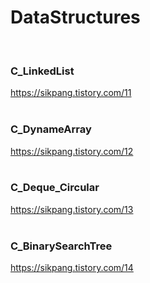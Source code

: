# DataStructures
<br/>

### C_LinkedList
https://sikpang.tistory.com/11
<br/> <br/>


### C_DynameArray
https://sikpang.tistory.com/12
<br/> <br/>


### C_Deque_Circular
https://sikpang.tistory.com/13
<br/> <br/>

### C_BinarySearchTree
https://sikpang.tistory.com/14

